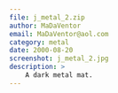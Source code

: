 ```yaml
---
file: j_metal_2.zip
author: MaDaVentor
email: MaDaVentor@aol.com
category: metal
date: 2000-08-20
screenshot: j_metal_2.jpg
description: >
    A dark metal mat.
---
```

